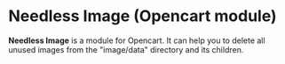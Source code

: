 Needless Image (Opencart module)
================================

**Needless Image** is a module for Opencart. It can help you to delete all unused images from the "image/data" directory and its children.

